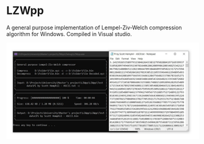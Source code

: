 # LZWpp
A general purpose implementation of Lempel-Ziv-Welch compression algorithm for Windows. Compiled in Visual studio.

![Project demo](Project-demo.jpg)
